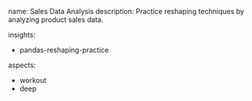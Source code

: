 name: Sales Data Analysis
description: Practice reshaping techniques by analyzing product sales data.

insights:
  - pandas-reshaping-practice

aspects:
  - workout
  - deep 
